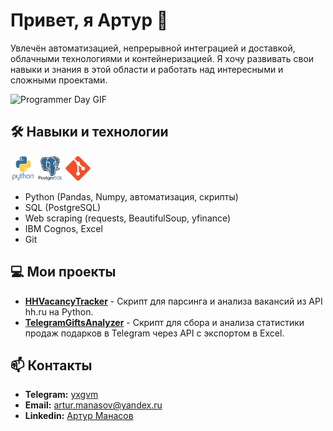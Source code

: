 # Привет, я Артур 👋

Увлечён автоматизацией, непрерывной интеграцией и доставкой, облачными технологиями и контейнеризацией. Я хочу развивать свои навыки и знания в этой области и работать над интересными и сложными проектами.

<img src="https://i.pinimg.com/originals/f0/f0/d9/f0f0d932d6e39c7af5aa305cbd8da735.gif" alt="Programmer Day GIF" width="400" />

## 🛠️ Навыки и технологии
<img src="https://github.com/devicons/devicon/blob/master/icons/python/python-original-wordmark.svg" alt="python" width="40"/> <img src="https://github.com/devicons/devicon/blob/master/icons/postgresql/postgresql-original-wordmark.svg" alt="postgresql" width="40"/> <img src="https://github.com/devicons/devicon/blob/master/icons/git/git-original.svg" alt="git" width="40"/>

- Python (Pandas, Numpy, автоматизация, скрипты)
- SQL (PostgreSQL)
- Web scraping (requests, BeautifulSoup, yfinance)
- IBM Cognos, Excel
- Git

## 💻 Мои проекты
- [**HHVacancyTracker**](https://github.com/yxgvm/HHVacancyTracker) - Скрипт для парсинга и анализа вакансий из API hh.ru на Python.
- [**TelegramGiftsAnalyzer**](https://github.com/yxgvm/TelegramGiftsAnalyzer) - Скрипт для сбора и анализа статистики продаж подарков в Telegram через API с экспортом в Excel.

## 📫 Контакты
- **Telegram:** [yxgvm](https://t.me/yxgvm)
- **Email:** artur.manasov@yandex.ru
- **Linkedin:** [Артур Манасов](https://www.linkedin.com/in/артур-манасов)
